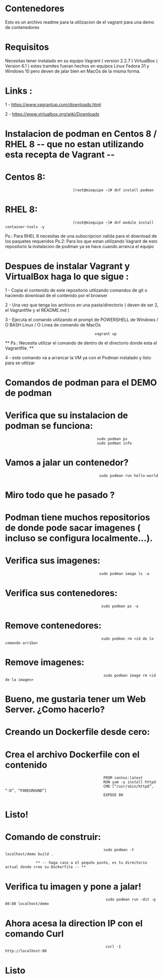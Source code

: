 # Contenedores

Esto es un archivo readme para la utilizacion de el vagrant para una demo de contenedores

# Requisitos

Necesitas tener instalado en su equipo Vagrant ( version 2.2.7 ) VirtualBox ( Version 6.1 ) estes tramites fueran hechos en equipos Linux Fedora 31 y Windows 10 pero deven de jalar bien en MacOs de la misma forma.

# Links :

1 - https://www.vagrantup.com/downloads.html

2 - https://www.virtualbox.org/wiki/Downloads

# Instalacion de podman en Centos 8 / RHEL 8 -- que no estan utilizando esta recepta de Vagrant --

# Centos 8:

                                   [root@miequipo ~]# dnf install podman

# RHEL 8:

                                   [root@miequipo ~]# dnf module install container-tools -y

Ps.: Para RHEL 8 necesitas de una subscripcion valida para el download de los paquetes requeridos
Ps.2: Para los que estan utilizando Vagrant de esto repositorio la instalacion de podman ya se hace cuando arranca el equipo


# Despues de instalar Vagrant y VirtualBox haga lo que sigue :

1 - Copia el contenido de este repositorio utilizando comandos de git o haciendo download de el contenido por el browser

2 - Una vez que tenga los archivos en una pasta/directorio ( deven de ser 2, el Vagrantfile y el README.md )

3 - Ejecuta el comando utilizando el prompt de POWERSHELL de Windows / O BASH Linux / O Linea de comando de MacOs

                                             vagrant up
                                             
** Ps.: Necesita utilizar el comando de dentro de el directorio donde esta el Vagrantfile. **

4 - este comando va a arrancar la VM ya con el Podman instalado y listo para se utilizar

# Comandos de podman para el DEMO de podman

# Verifica que su instalacion de podman se funciona:

                                              sudo podman ps
                                              sudo podman info


# Vamos a jalar un contenedor?

                                               sudo podman run hello-world

# Miro todo que he pasado ?
# Podman tiene muchos repositorios de donde pode sacar imagenes ( incluso se configura localmente...).
# Verifica sus imagenes:

                                               sudo podman image ls -a

# Verifica sus contenedores:

                                                sudo podman ps -a

# Remove contenedores:

                                                sudo podman rm <id de lo comando arriba>

# Remove imagenes:

                                                 sudo podman image rm <id de la imagen>

# Bueno, me gustaria tener um Web Server. ¿Como hacerlo?
# Creando un Dockerfile desde cero:
# Crea el archivo Dockerfile con el contenido

                                                 FROM centos:latest
                                                 RUN yum -y install httpd
                                                 CMD [“/usr/sbin/httpd”, “-D”, “FOREGROUND”]
                                                 EXPOSE 80

# Listo!

# Comando de construir:

                                                 sudo podman -t localhost/demo build .    

                  ** -- haga caso a el pequño punto, es tu directorio actual donde creo su Dockerfile -- **

# Verifica tu imagen y pone a jalar!

                                                  sudo podman run -dit -p 80:80 localhost/demo

# Ahora acesa la direction IP con el comando Curl

                                                  curl -I http://localhost:80

# Listo
